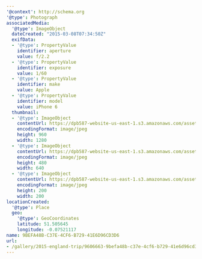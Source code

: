 ```yaml
---
'@context': http://schema.org
'@type': Photograph
associatedMedia:
  '@type': ImageObject
  dateCreated: "2015-03-08T07:34:50Z"
  exifData:
  - '@type': PropertyValue
    identifier: aperture
    value: f/2.2
  - '@type': PropertyValue
    identifier: exposure
    value: 1/60
  - '@type': PropertyValue
    identifier: make
    value: Apple
  - '@type': PropertyValue
    identifier: model
    value: iPhone 6
  thumbnail:
  - '@type': ImageObject
    contentUrl: https://dpb587-website-us-east-1.s3.amazonaws.com/asset/gallery/2015-england-trip/9606663-9befa48b-c37e-4cf6-b729-41e6d96cd3d6~1280.jpg
    encodingFormat: image/jpeg
    height: 960
    width: 1280
  - '@type': ImageObject
    contentUrl: https://dpb587-website-us-east-1.s3.amazonaws.com/asset/gallery/2015-england-trip/9606663-9befa48b-c37e-4cf6-b729-41e6d96cd3d6~640w.jpg
    encodingFormat: image/jpeg
    height: 480
    width: 640
  - '@type': ImageObject
    contentUrl: https://dpb587-website-us-east-1.s3.amazonaws.com/asset/gallery/2015-england-trip/9606663-9befa48b-c37e-4cf6-b729-41e6d96cd3d6~200x200.jpg
    encodingFormat: image/jpeg
    height: 200
    width: 200
locationCreated:
  '@type': Place
  geo:
    '@type': GeoCoordinates
    latitude: 51.505645
    longitude: -0.07521117
name: 9BEFA48B-C37E-4CF6-B729-41E6D96CD3D6
url:
- /gallery/2015-england-trip/9606663-9befa48b-c37e-4cf6-b729-41e6d96cd3d6.html
---
```

